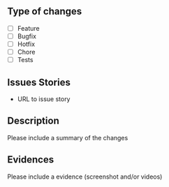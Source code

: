 ## Type of changes

- [ ] Feature
- [ ] Bugfix
- [ ] Hotfix
- [ ] Chore
- [ ] Tests

## Issues Stories

- URL to issue story
  
## Description

Please include a summary of the changes

## Evidences

Please include a evidence (screenshot and/or videos)